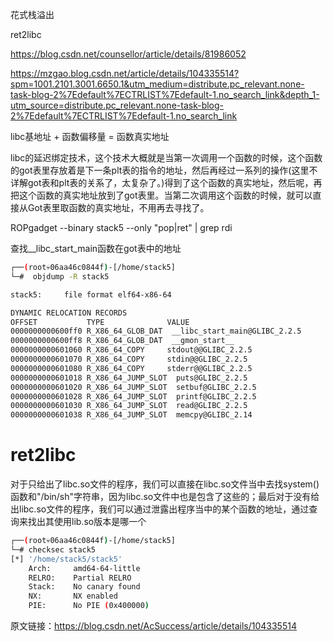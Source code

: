 花式栈溢出











ret2libc

https://blog.csdn.net/counsellor/article/details/81986052

https://mzgao.blog.csdn.net/article/details/104335514?spm=1001.2101.3001.6650.1&utm_medium=distribute.pc_relevant.none-task-blog-2%7Edefault%7ECTRLIST%7Edefault-1.no_search_link&depth_1-utm_source=distribute.pc_relevant.none-task-blog-2%7Edefault%7ECTRLIST%7Edefault-1.no_search_link



libc基地址  +  函数偏移量   =  函数真实地址

libc的延迟绑定技术，这个技术大概就是当第一次调用一个函数的时候，这个函数的got表里存放着是下一条plt表的指令的地址，然后再经过一系列的操作(这里不详解got表和plt表的关系了，太复杂了。)得到了这个函数的真实地址，然后呢，再把这个函数的真实地址放到了got表里。当第二次调用这个函数的时候，就可以直接从Got表里取函数的真实地址，不用再去寻找了。




ROPgadget --binary stack5 --only "pop|ret" | grep rdi



查找__libc_start_main函数在got表中的地址

```sh
┌──(root💀06aa46c0844f)-[/home/stack5]
└─#  objdump -R stack5

stack5:     file format elf64-x86-64

DYNAMIC RELOCATION RECORDS
OFFSET           TYPE              VALUE 
0000000000600ff0 R_X86_64_GLOB_DAT  __libc_start_main@GLIBC_2.2.5
0000000000600ff8 R_X86_64_GLOB_DAT  __gmon_start__
0000000000601060 R_X86_64_COPY     stdout@@GLIBC_2.2.5
0000000000601070 R_X86_64_COPY     stdin@@GLIBC_2.2.5
0000000000601080 R_X86_64_COPY     stderr@@GLIBC_2.2.5
0000000000601018 R_X86_64_JUMP_SLOT  puts@GLIBC_2.2.5
0000000000601020 R_X86_64_JUMP_SLOT  setbuf@GLIBC_2.2.5
0000000000601028 R_X86_64_JUMP_SLOT  printf@GLIBC_2.2.5
0000000000601030 R_X86_64_JUMP_SLOT  read@GLIBC_2.2.5
0000000000601038 R_X86_64_JUMP_SLOT  memcpy@GLIBC_2.14
```





# ret2libc





对于只给出了libc.so文件的程序，我们可以直接在libc.so文件当中去找system()函数和"/bin/sh"字符串，因为libc.so文件中也是包含了这些的；最后对于没有给出libc.so文件的程序，我们可以通过泄露出程序当中的某个函数的地址，通过查询来找出其使用lib.so版本是哪一个




```sh
┌──(root💀06aa46c0844f)-[/home/stack5]
└─# checksec stack5
[*] '/home/stack5/stack5'
    Arch:     amd64-64-little
    RELRO:    Partial RELRO
    Stack:    No canary found
    NX:       NX enabled
    PIE:      No PIE (0x400000)
```







原文链接：https://blog.csdn.net/AcSuccess/article/details/104335514
